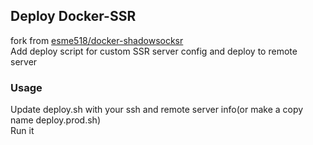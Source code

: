 ## Deploy Docker-SSR  
fork from [esme518/docker-shadowsocksr](https://github.com/esme518/docker-shadowsocksr)  
Add deploy script for custom SSR server config and deploy to remote server  

### Usage  
Update deploy.sh with your ssh and remote server info(or make a copy name deploy.prod.sh)  
Run it   